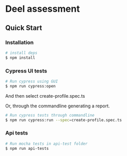 
# Deel assessment

## Quick Start

### Installation

```bash
# install deps
$ npm install
```
### Cypress UI tests

```bash
# Run cypress using GUI
$ npm run cypress:open
```

And then select create-profile.spec.ts

Or, through the commandline generating a report.
```bash
# Run cypress tests through commandline
$ npm run cypress:run --spec=create-profile.spec.ts
```

### Api tests

```bash
# Run mocha tests in api-test folder
$ npm run api-tests
```
